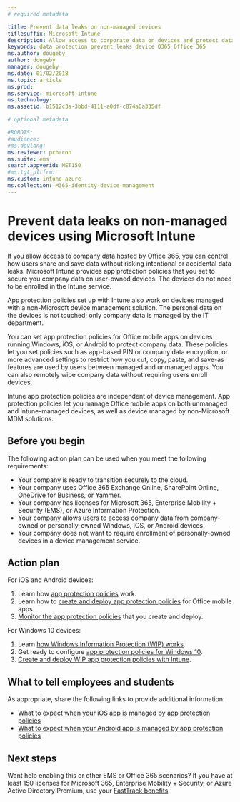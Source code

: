 ```yaml
---
# required metadata

title: Prevent data leaks on non-managed devices
titlesuffix: Microsoft Intune
description: Allow access to corporate data on devices and protect data from data leaks using Microsoft Intune. 
keywords: data protection prevent leaks device O365 Office 365
ms.author: dougeby
author: dougeby
manager: dougeby
ms.date: 01/02/2018
ms.topic: article
ms.prod:
ms.service: microsoft-intune
ms.technology:
ms.assetid: b1512c3a-3bbd-4111-a0df-c874a0a335df

# optional metadata

#ROBOTS:
#audience:
#ms.devlang:
ms.reviewer: pchacon
ms.suite: ems
search.appverid: MET150
#ms.tgt_pltfrm:
ms.custom: intune-azure
ms.collection: M365-identity-device-management
--- 
```

# Prevent data leaks on non-managed devices using Microsoft Intune

If you allow access to company data hosted by Office 365, you can control how users share and save data without risking intentional or accidental data leaks. Microsoft Intune provides app protection policies that you set to secure you company data on user-owned devices. The devices do not need to be enrolled in the Intune service. 

App protection policies set up with Intune also work on devices managed with a non-Microsoft device management solution. The personal data on the devices is not touched; only company data is managed by the IT department. 

You can set app protection policies for Office mobile apps on devices running Windows, iOS, or Android to protect company data. These policies let you set policies such as app-based PIN or company data encryption, or more advanced settings to restrict how you cut, copy, paste, and save-as features are used by users between managed and unmanaged apps. You can also remotely wipe company data without requiring users enroll devices. 

Intune app protection policies are independent of device management. App protection policies let you manage Office mobile apps on both unmanaged and Intune-managed devices, as well as device managed by non-Microsoft MDM solutions. 

## Before you begin

The following action plan can be used when you meet the following requirements:
* Your company is ready to transition securely to the cloud.
* Your company uses Office 365 Exchange Online, SharePoint Online, OneDrive for Business, or Yammer.
* Your company has licenses for Microsoft 365, Enterprise Mobility + Security (EMS), or Azure Information Protection.
* Your company allows users to access company data from company-owned or personally-owned Windows, iOS, or Android devices. 
* Your company does not want to require enrollment of personally-owned devices in a device management service. 

## Action plan

For iOS and Android devices: 

1. Learn how [app protection policies](app-protection-policy.md) work.
2. Learn how to [create and deploy app protection policies](app-protection-policies.md) for Office mobile apps. 
3. [Monitor the app protection policies](app-protection-policies-monitor.md) that you create and deploy. 

For Windows 10 devices: 

1. Learn [how Windows Information Protection (WIP) works](https://docs.microsoft.com/windows/threat-protection/windows-information-protection/protect-enterprise-data-using-wip). 
2. Get ready to configure [app protection policies for Windows 10](app-protection-policies-configure-windows-10.md).
3. [Create and deploy WIP app protection policies with Intune](windows-information-protection-policy-create.md).

## What to tell employees and students

As appropriate, share the following links to provide additional information: 
* [What to expect when your iOS app is managed by app protection policies](app-protection-enabled-apps-ios.md)
* [What to expect when your Android app is managed by app protection policies](app-protection-enabled-apps-android.md) 

## Next steps

Want help enabling this or other EMS or Office 365 scenarios? If you have at least 150 licenses for Microsoft 365, Enterprise Mobility + Security, or Azure Active Directory Premium, use your [FastTrack benefits](https://docs.microsoft.com/enterprise-mobility-security/solutions/enterprise-mobility-fasttrack-program). 
